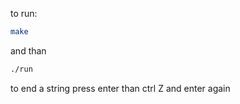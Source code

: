 to run:
 ```bash
make
```
and than
```bash
./run
```
to end a string press enter than ctrl Z and enter again